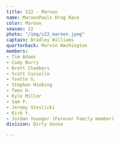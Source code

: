 ```yaml
---
title: S22 - Maroon
name: MaroonPauls Drag Race
color: Maroon
season: 22
photo: "/img/s22_maroon.jpeg"
captain: Bradley Williams
quarterback: Marvin Washington
members:
- Tim Adams
- Cody Barry
- Brett Chambers
- Scott Cuviello
- Yvette G.
- Stephen Hiebing
- Twon H.
- Kyle Miller
- Sam P.
- Jeremy Steslicki
- Kirk Y.
- Jordan Younger (Forever Family member)
division: Dirty Goose

---
```

